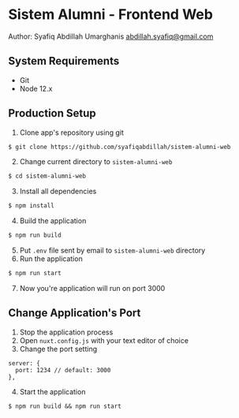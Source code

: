 # Sistem Alumni - Frontend Web
Author: Syafiq Abdillah Umarghanis abdillah.syafiq@gmail.com
## System Requirements
- Git
- Node 12.x
## Production Setup

1. Clone app's repository using git
``` bash
$ git clone https://github.com/syafiqabdillah/sistem-alumni-web
```
2. Change current directory to `sistem-alumni-web`
``` bash
$ cd sistem-alumni-web
``` 
3. Install all dependencies 
``` bash
$ npm install
```
4. Build the application
``` bash
$ npm run build 
```
5. Put `.env` file sent by email to `sistem-alumni-web` directory
6. Run the application
``` bash
$ npm run start
```
7. Now you're application will run on port 3000
## Change Application's Port
1. Stop the application process
2. Open `nuxt.config.js` with your text editor of choice 
3. Change the port setting 
```
server: {
  port: 1234 // default: 3000
},
```
4. Start the application 
```
$ npm run build && npm run start
```